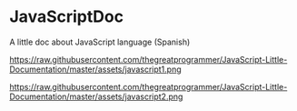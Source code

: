 # JavaScriptDoc
A little doc about JavaScript language (Spanish)

https://raw.githubusercontent.com/thegreatprogrammer/JavaScript-Little-Documentation/master/assets/javascript1.png

https://raw.githubusercontent.com/thegreatprogrammer/JavaScript-Little-Documentation/master/assets/javascript2.png
